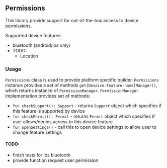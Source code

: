 ## Permissions

This library provide support for out-of-the-box access to device permissions.

Supported device features:
 - bluetooth (android/ios only)
 - TODO:
    * Location

### Usage
`Permissions` class is used to provide platform specific builder. 
`Permissions` instance provides a set of methods `get[Deveice-feature-name]Manager()`,
which returns instance of `PermissionManager`. `PermissionManager` implementation provides set of methods:

 - `fun checkSupport(): Support` - returns `Support` object which specifies if this feature is supported by device
 - `fun checkPermit(): Permit` - returns `Permit` object which specifies if user allows/denies access to this device feature
 - `fun openSettings()` - call this to open device settings to allow user to change feature settings

#### TODO:
 - finish tests for ios bluetooth
 - provide function request user permission